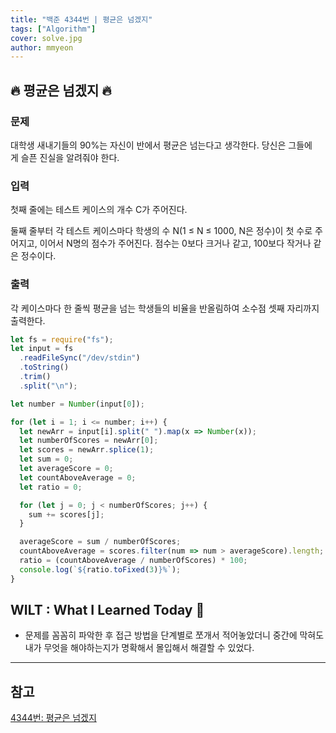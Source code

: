 ```yaml
---
title: "백준 4344번 | 평균은 넘겠지"
tags: ["Algorithm"]
cover: solve.jpg
author: mmyeon
---
```


## 🔥 평균은 넘겠지 🔥

### 문제

대학생 새내기들의 90%는 자신이 반에서 평균은 넘는다고 생각한다. 당신은 그들에게 슬픈 진실을 알려줘야 한다.

### 입력

첫째 줄에는 테스트 케이스의 개수 C가 주어진다.

둘째 줄부터 각 테스트 케이스마다 학생의 수 N(1 ≤ N ≤ 1000, N은 정수)이 첫 수로 주어지고, 이어서 N명의 점수가 주어진다. 점수는 0보다 크거나 같고, 100보다 작거나 같은 정수이다.

### 출력

각 케이스마다 한 줄씩 평균을 넘는 학생들의 비율을 반올림하여 소수점 셋째 자리까지 출력한다.

```js
let fs = require("fs");
let input = fs
  .readFileSync("/dev/stdin")
  .toString()
  .trim()
  .split("\n");

let number = Number(input[0]);

for (let i = 1; i <= number; i++) {
  let newArr = input[i].split(" ").map(x => Number(x));
  let numberOfScores = newArr[0];
  let scores = newArr.splice(1);
  let sum = 0;
  let averageScore = 0;
  let countAboveAverage = 0;
  let ratio = 0;

  for (let j = 0; j < numberOfScores; j++) {
    sum += scores[j];
  }

  averageScore = sum / numberOfScores;
  countAboveAverage = scores.filter(num => num > averageScore).length;
  ratio = (countAboveAverage / numberOfScores) * 100;
  console.log(`${ratio.toFixed(3)}%`);
}
```

## WILT : What I Learned Today 🤔

- 문제를 꼼꼼히 파악한 후 접근 방법을 단계별로 쪼개서 적어놓았더니 중간에 막혀도 내가 무엇을 해야하는지가 명확해서 몰입해서 해결할 수 있었다.

---

## 참고

[4344번: 평균은 넘겠지](https://www.acmicpc.net/problem/4344)
